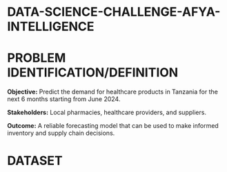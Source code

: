 # DATA-SCIENCE-CHALLENGE-AFYA-INTELLIGENCE

# PROBLEM IDENTIFICATION/DEFINITION

**Objective:** Predict the demand for healthcare products in Tanzania for the next 6 months starting from June 2024.

**Stakeholders:** Local pharmacies, healthcare providers, and suppliers.

**Outcome:** A reliable forecasting model that can be used to make informed inventory and supply chain decisions.

# DATASET
